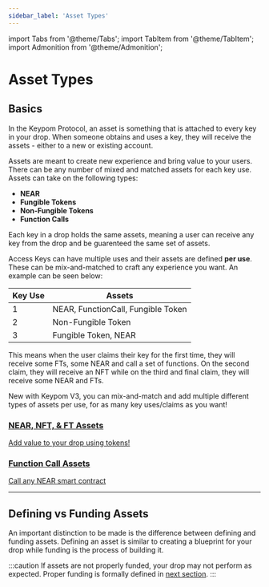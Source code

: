 ```yaml
---
sidebar_label: 'Asset Types'
---
```

import Tabs from '@theme/Tabs';
import TabItem from '@theme/TabItem';
import Admonition from '@theme/Admonition';

# Asset Types
## Basics

<Admonition type="tip" icon="💡" title="Key Concept">
In the Keypom Protocol, an asset is something that is attached to every key in your drop. When someone obtains and uses a key, they will receive the assets - either to a new or existing account. 
</Admonition>

Assets are meant to create new experience and bring value to your users. There can be any number of mixed and matched assets for each key use. Assets can take on the following types: 

* **NEAR**
* **Fungible Tokens**
* **Non-Fungible Tokens**
* **Function Calls** 

Each key in a drop holds the same assets, meaning a user can receive any key from the drop and be guarenteed the same set of assets. 

Access Keys can have multiple uses and their assets are defined **per use**. These can be mix-and-matched to craft any experience you want. An example can be seen below:




| **Key Use** | **Assets**                        |
|-------------|-----------------------------------|
| 1           | NEAR, FunctionCall, Fungible Token|
| 2           | Non-Fungible Token                |
| 3           | Fungible Token, NEAR              |


This means when the user claims their key for the first time, they will receive some FTs, some NEAR and call a set of functions. On the second claim, they will receive an NFT while on the third and final claim, they will receive some NEAR and FTs. 

New with Keypom V3, you can mix-and-match and add multiple different types of assets per use, for as many key uses/claims as you want! 

<div class="container">
  <div class="row">
    <div class="col">
      <a href="basic-assets">
        <div class="card h-100 card-body">
          <div class="card__body">
            <h3 class="small-bottom-padding">NEAR, NFT, & FT Assets</h3>
            <p class="neutraltext">Add value to your drop using tokens!</p>
          </div>
        </div>
      </a>
    </div>
    <div class="col">
      <a href="function-call">
        <div class="card h-100 card-body">
          <div class="card__body">
            <h3 class="small-bottom-padding">Function Call Assets</h3>
              <p class="neutraltext">Call any NEAR smart contract </p>
          </div>
        </div>
      </a>
    </div>
  </div>
</div>

___

## Defining vs Funding Assets
An important distinction to be made is the difference between defining and funding assets. Defining an asset is similar to creating a blueprint for your drop while funding is the process of building it.

:::caution
If assets are not properly funded, your drop may not perform as expected. Proper funding is formally defined in [next section](basic-assets.md).
:::